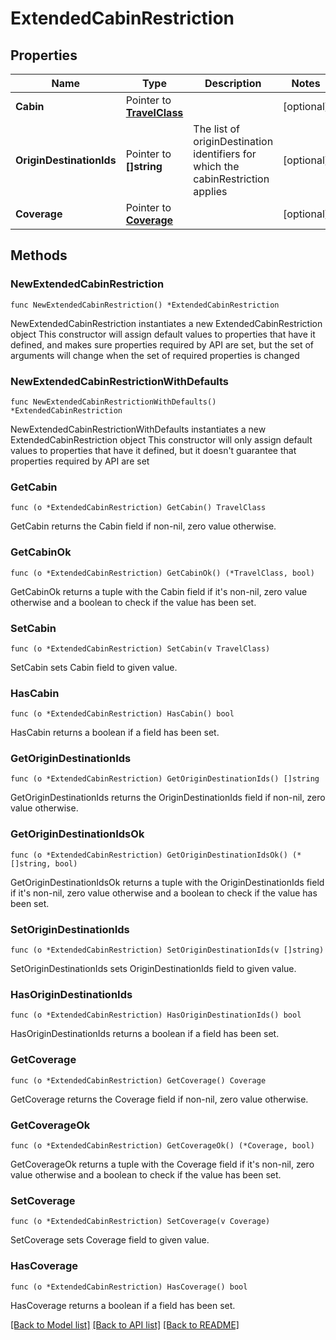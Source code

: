 # ExtendedCabinRestriction

## Properties

Name | Type | Description | Notes
------------ | ------------- | ------------- | -------------
**Cabin** | Pointer to [**TravelClass**](TravelClass.md) |  | [optional] 
**OriginDestinationIds** | Pointer to **[]string** | The list of originDestination identifiers for which the cabinRestriction applies | [optional] 
**Coverage** | Pointer to [**Coverage**](Coverage.md) |  | [optional] 

## Methods

### NewExtendedCabinRestriction

`func NewExtendedCabinRestriction() *ExtendedCabinRestriction`

NewExtendedCabinRestriction instantiates a new ExtendedCabinRestriction object
This constructor will assign default values to properties that have it defined,
and makes sure properties required by API are set, but the set of arguments
will change when the set of required properties is changed

### NewExtendedCabinRestrictionWithDefaults

`func NewExtendedCabinRestrictionWithDefaults() *ExtendedCabinRestriction`

NewExtendedCabinRestrictionWithDefaults instantiates a new ExtendedCabinRestriction object
This constructor will only assign default values to properties that have it defined,
but it doesn't guarantee that properties required by API are set

### GetCabin

`func (o *ExtendedCabinRestriction) GetCabin() TravelClass`

GetCabin returns the Cabin field if non-nil, zero value otherwise.

### GetCabinOk

`func (o *ExtendedCabinRestriction) GetCabinOk() (*TravelClass, bool)`

GetCabinOk returns a tuple with the Cabin field if it's non-nil, zero value otherwise
and a boolean to check if the value has been set.

### SetCabin

`func (o *ExtendedCabinRestriction) SetCabin(v TravelClass)`

SetCabin sets Cabin field to given value.

### HasCabin

`func (o *ExtendedCabinRestriction) HasCabin() bool`

HasCabin returns a boolean if a field has been set.

### GetOriginDestinationIds

`func (o *ExtendedCabinRestriction) GetOriginDestinationIds() []string`

GetOriginDestinationIds returns the OriginDestinationIds field if non-nil, zero value otherwise.

### GetOriginDestinationIdsOk

`func (o *ExtendedCabinRestriction) GetOriginDestinationIdsOk() (*[]string, bool)`

GetOriginDestinationIdsOk returns a tuple with the OriginDestinationIds field if it's non-nil, zero value otherwise
and a boolean to check if the value has been set.

### SetOriginDestinationIds

`func (o *ExtendedCabinRestriction) SetOriginDestinationIds(v []string)`

SetOriginDestinationIds sets OriginDestinationIds field to given value.

### HasOriginDestinationIds

`func (o *ExtendedCabinRestriction) HasOriginDestinationIds() bool`

HasOriginDestinationIds returns a boolean if a field has been set.

### GetCoverage

`func (o *ExtendedCabinRestriction) GetCoverage() Coverage`

GetCoverage returns the Coverage field if non-nil, zero value otherwise.

### GetCoverageOk

`func (o *ExtendedCabinRestriction) GetCoverageOk() (*Coverage, bool)`

GetCoverageOk returns a tuple with the Coverage field if it's non-nil, zero value otherwise
and a boolean to check if the value has been set.

### SetCoverage

`func (o *ExtendedCabinRestriction) SetCoverage(v Coverage)`

SetCoverage sets Coverage field to given value.

### HasCoverage

`func (o *ExtendedCabinRestriction) HasCoverage() bool`

HasCoverage returns a boolean if a field has been set.


[[Back to Model list]](../README.md#documentation-for-models) [[Back to API list]](../README.md#documentation-for-api-endpoints) [[Back to README]](../README.md)


